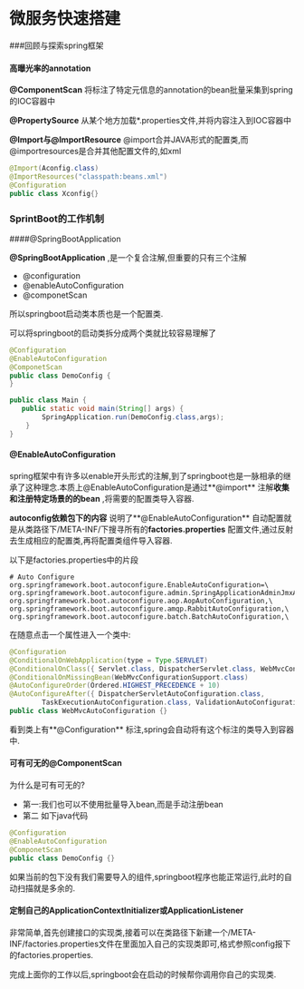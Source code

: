 # 微服务快速搭建

###回顾与探索spring框架

#### 高曝光率的annotation

**@ComponentScan** 将标注了特定元信息的annotation的bean批量采集到spring的IOC容器中

**@PropertySource** 从某个地方加载*.properties文件,并将内容注入到IOC容器中

**@Import与@ImportResource** @import合并JAVA形式的配置类,而@importresources是合并其他配置文件的,如xml

```java
@Import(Aconfig.class)
@ImportResources("classpath:beans.xml")
@Configuration
public class Xconfig{}
```



### SprintBoot的工作机制

####@SpringBootApplication 

**@SpringBootApplication** ,是一个复合注解,但重要的只有三个注解

* @configuration
* @enableAutoConfiguration
* @componetScan

所以springboot启动类本质也是一个配置类.

可以将springboot的启动类拆分成两个类就比较容易理解了

```java
@Configuration
@EnableAutoConfiguration
@ComponetScan
public class DemoConfig {
}

public class Main {
   public static void main(String[] args) {
     	SpringApplication.run(DemoConfig.class,args);
    }
}
```

#### @EnableAutoConfiguration

spring框架中有许多以enable开头形式的注解,到了springboot也是一脉相承的继承了这种理念.本质上@EnableAutoConfiguration是通过**@import** 注解**收集和注册特定场景的的bean** ,将需要的配置类导入容器.

**autoconfig依赖包下的内容** 说明了**@EnableAutoConfiguration** 自动配置就是从类路径下/META-INF/下搜寻所有的**factories.properties** 配置文件,通过反射去生成相应的配置类,再将配置类组件导入容器.

以下是factories.properties中的片段

```properties
# Auto Configure
org.springframework.boot.autoconfigure.EnableAutoConfiguration=\
org.springframework.boot.autoconfigure.admin.SpringApplicationAdminJmxAutoConfiguration,\
org.springframework.boot.autoconfigure.aop.AopAutoConfiguration,\
org.springframework.boot.autoconfigure.amqp.RabbitAutoConfiguration,\
org.springframework.boot.autoconfigure.batch.BatchAutoConfiguration,\
```

在随意点击一个属性进入一个类中:

```java
@Configuration
@ConditionalOnWebApplication(type = Type.SERVLET)
@ConditionalOnClass({ Servlet.class, DispatcherServlet.class, WebMvcConfigurer.class })
@ConditionalOnMissingBean(WebMvcConfigurationSupport.class)
@AutoConfigureOrder(Ordered.HIGHEST_PRECEDENCE + 10)
@AutoConfigureAfter({ DispatcherServletAutoConfiguration.class,
		TaskExecutionAutoConfiguration.class, ValidationAutoConfiguration.class })
public class WebMvcAutoConfiguration {}
```

看到类上有**@Configuration** 标注,spring会自动将有这个标注的类导入到容器中.



#### 可有可无的@ComponentScan

为什么是可有可无的?

* 第一:我们也可以不使用批量导入bean,而是手动注册bean
* 第二 如下java代码

```java
@Configuration
@EnableAutoConfiguration
@ComponetScan
public class DemoConfig {}
```

如果当前的包下没有我们需要导入的组件,springboot程序也能正常运行,此时的自动扫描就是多余的.

#### 定制自己的ApplicationContextInitializer或ApplicationListener

非常简单,首先创建接口的实现类,接着可以在类路径下新建一个/META-INF/factories.properties文件在里面加入自己的实现类即可,格式参照config报下的factories.properties.

完成上面你的工作以后,springboot会在启动的时候帮你调用你自己的实现类.

